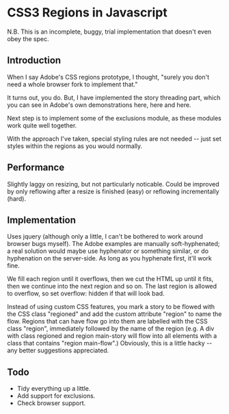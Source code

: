 CSS3 Regions in Javascript
==========================

N.B. This is an incomplete, buggy, trial implementation that doesn't even obey the spec.

Introduction
------------

When I say Adobe's CSS regions prototype, I thought, "surely you don't need a whole browser fork to implement that."

It turns out, you do. But, I have implemented the story threading part, which you can see in Adobe's own demonstrations here, here and here.

Next step is to implement some of the exclusions module, as these modules work quite well together.

With the approach I've taken, special styling rules are not needed -- just set styles within the regions as you would normally.

Performance
-----------
Slightly laggy on resizing, but not particularly noticable. Could be improved by only reflowing after a resize is finished (easy) or reflowing incrementally (hard).

Implementation
--------------
Uses jquery (although only a little, I can't be bothered to work around browser bugs myself). The Adobe examples are manually soft-hyphenated; a real solution would maybe use hyphenator or something similar, or do hyphenation on the server-side. As long as you hyphenate first, it'll work fine.

We fill each region until it overflows, then we cut the HTML up until it fits, then we continue into the next region and so on. The last region is allowed to overflow, so set overflow: hidden if that will look bad.

Instead of using custom CSS features, you mark a story to be flowed with the CSS class "regioned" and add the custom attribute "region" to name the flow. Regions that can have flow go into them are labelled with the CSS class "region", immediately followed by the name of the region (e.g. A div with class regioned and region main-story will flow into all elements with a class that contains "region main-flow".) Obviously, this is a little hacky -- any better suggestions appreciated.

Todo
----

- Tidy everything up a little.
- Add support for exclusions.
- Check browser support.
